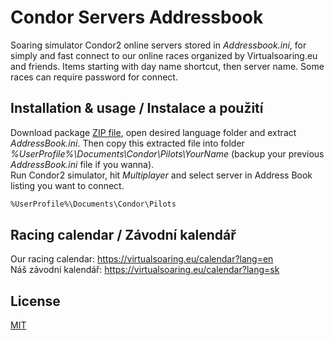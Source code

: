 # Condor Servers Addressbook

Soaring simulator Condor2 online servers stored in *Addressbook.ini*, for simply and fast connect to our online races organized by Virtualsoaring.eu and friends. Items starting with day name shortcut, then server name. Some races can require password for connect.

## Installation & usage / Instalace a použití

Download package [ZIP file](https://github.com/erik-praznovsky/condor-servers-addressbook/archive/refs/heads/main.zip), open desired language folder and extract *AddressBook.ini*. Then copy this extracted file into folder *%UserProfile%\Documents\Condor\Pilots\YourName* (backup your previous *AddressBook.ini* file if you wanna).\
Run Condor2 simulator, hit *Multiplayer* and select server in Address Book listing you want to connect.

```bash
%UserProfile%\Documents\Condor\Pilots
```

## Racing calendar / Závodní kalendář
Our racing calendar: https://virtualsoaring.eu/calendar?lang=en  
Náš závodní kalendář: https://virtualsoaring.eu/calendar?lang=sk

## License
[MIT](https://choosealicense.com/licenses/mit/)
